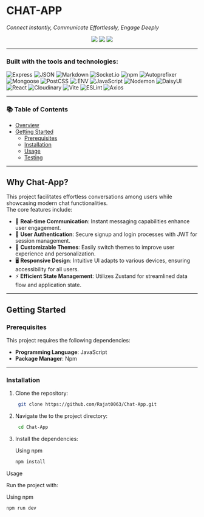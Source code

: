 # CHAT-APP

_Connect Instantly, Communicate Effortlessly, Engage Deeply_

<p align="center">
  <img src="https://img.shields.io/badge/last%20commit-december%202024-blue" />
  <img src="https://img.shields.io/badge/javascript-99.3%25-yellow" />
  <img src="https://img.shields.io/badge/languages-3-blue" />
</p>

---

### Built with the tools and technologies:

![Express](https://img.shields.io/badge/Express-black)
![JSON](https://img.shields.io/badge/JSON-black)
![Markdown](https://img.shields.io/badge/Markdown-black)
![Socket.io](https://img.shields.io/badge/Socket.io-black)
![npm](https://img.shields.io/badge/npm-red)
![Autoprefixer](https://img.shields.io/badge/Autoprefixer-red)
![Mongoose](https://img.shields.io/badge/Mongoose-red)
![PostCSS](https://img.shields.io/badge/PostCSS-red)
![.ENV](https://img.shields.io/badge/.ENV-yellow)
![JavaScript](https://img.shields.io/badge/JavaScript-yellow)
![Nodemon](https://img.shields.io/badge/Nodemon-green)
![DaisyUI](https://img.shields.io/badge/DaisyUI-green)
![React](https://img.shields.io/badge/React-blue)
![Cloudinary](https://img.shields.io/badge/Cloudinary-blue)
![Vite](https://img.shields.io/badge/Vite-purple)
![ESLint](https://img.shields.io/badge/ESLint-purple)
![Axios](https://img.shields.io/badge/Axios-purple)

---

### 📚 Table of Contents

- [Overview](#why-chat-app)
- [Getting Started](#getting-started)
  - [Prerequisites](#prerequisites)
  - [Installation](#installation)
  - [Usage](#usage)
  - [Testing](#testing)

---

## Why Chat-App?

This project facilitates effortless conversations among users while showcasing modern chat functionalities.  
The core features include:

- 💬 **Real-time Communication**: Instant messaging capabilities enhance user engagement.
- 🔐 **User Authentication**: Secure signup and login processes with JWT for session management.
- 🌸 **Customizable Themes**: Easily switch themes to improve user experience and personalization.
- 🖥️ **Responsive Design**: Intuitive UI adapts to various devices, ensuring accessibility for all users.
- ⚡ **Efficient State Management**: Utilizes Zustand for streamlined data flow and application state.

---

## Getting Started

### Prerequisites

This project requires the following dependencies:

- **Programming Language**: JavaScript  
- **Package Manager**: Npm

---

### Installation

1. Clone the repository:

   ```bash
    git clone https://github.com/Rajat0063/Chat-App.git

2. Navigate the to the project directory:

   ```bash
    cd Chat-App

3. Install the dependencies:

    Using npm

    ```bash
    npm install

Usage

Run the project with:

Using npm

```bash
npm run dev


